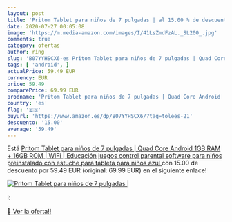 ```yaml
---
layout: post
title: 'Pritom Tablet para niños de 7 pulgadas | al 15.00 % de descuento'
date: 2020-07-27 00:05:08
image: 'https://m.media-amazon.com/images/I/41LsZmdFzAL._SL200_.jpg'
comments: true
category: ofertas
author: ring
slug: 'B07YYHSCX6-es Pritom Tablet para niños de 7 pulgadas | Quad Core Android...'
tags: [ 'android', ]
actualPrice: 59.49 EUR
currency: EUR
price: 59.49
comparePrice: 69.99 EUR
prodname: 'Pritom Tablet para niños de 7 pulgadas | Quad Core Android  1GB RAM + 16GB ROM | WiFi | Educación  juegos  control parental  software para niños preinstalado con estuche para tableta para niños  azul '
country: 'es'
flag: '🇪🇸'
buyurl: 'https://www.amazon.es/dp/B07YYHSCX6/?tag=tolees-21'
descuento: '15.00'
average: '59.49'
---
```


Está [Pritom Tablet para niños de 7 pulgadas | Quad Core Android  1GB RAM + 16GB ROM | WiFi | Educación  juegos  control parental  software para niños preinstalado con estuche para tableta para niños  azul ](https://www.amazon.es/dp/B07YYHSCX6/?tag=tolees-21) con 15.00 de descuento por 59.49 EUR (original: 69.99 EUR) en el siguiente enlace!

[![Pritom Tablet para niños de 7 pulgadas |](https://m.media-amazon.com/images/I/41LsZmdFzAL._SL200_.jpg)](https://www.amazon.es/dp/B07YYHSCX6/?tag=tolees-21)

ℹ️:


[🛒 Ver la oferta!!](https://www.amazon.es/dp/B07YYHSCX6/?tag=tolees-21)
